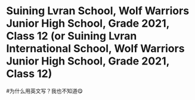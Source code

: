 # Suining Lvran School, Wolf Warriors Junior High School, Grade 2021, Class 12 (or Suining Lvran International School, Wolf Warriors Junior High School, Grade 2021, Class 12)

#为什么用英文写？我也不知道😋